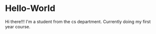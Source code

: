 # Hello-World
Hi there!!!
I'm a student from the cs department.
Currently doing my first year course.
